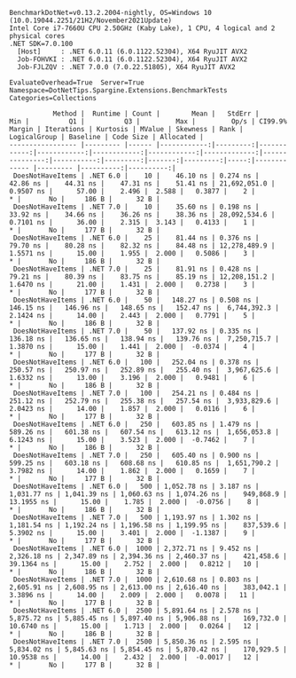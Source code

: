 
    BenchmarkDotNet=v0.13.2.2004-nightly, OS=Windows 10 (10.0.19044.2251/21H2/November2021Update)
    Intel Core i7-7660U CPU 2.50GHz (Kaby Lake), 1 CPU, 4 logical and 2 physical cores
    .NET SDK=7.0.100
      [Host]     : .NET 6.0.11 (6.0.1122.52304), X64 RyuJIT AVX2
      Job-FOHVKI : .NET 6.0.11 (6.0.1122.52304), X64 RyuJIT AVX2
      Job-FJLZQV : .NET 7.0.0 (7.0.22.51805), X64 RyuJIT AVX2

    EvaluateOverhead=True  Server=True  Namespace=DotNetTips.Spargine.Extensions.BenchmarkTests  
    Categories=Collections  

               Method |  Runtime | Count |        Mean |   StdErr |         Min |          Q1 |          Q3 |         Max |         Op/s | CI99.9% Margin | Iterations | Kurtosis | MValue | Skewness | Rank | LogicalGroup | Baseline | Code Size | Allocated |
    ----------------- |--------- |------ |------------:|---------:|------------:|------------:|------------:|------------:|-------------:|---------------:|-----------:|---------:|-------:|---------:|-----:|------------- |--------- |----------:|----------:|
     DoesNotHaveItems | .NET 6.0 |    10 |    46.10 ns | 0.274 ns |    42.86 ns |    44.31 ns |    47.31 ns |    51.41 ns | 21,692,051.0 |      0.9507 ns |      57.00 |    2.496 |  2.588 |   0.3877 |    2 |            * |       No |     186 B |      32 B |
     DoesNotHaveItems | .NET 7.0 |    10 |    35.60 ns | 0.198 ns |    33.92 ns |    34.66 ns |    36.26 ns |    38.36 ns | 28,092,534.6 |      0.7101 ns |      36.00 |    2.315 |  3.143 |   0.4133 |    1 |            * |       No |     177 B |      32 B |
     DoesNotHaveItems | .NET 6.0 |    25 |    81.44 ns | 0.376 ns |    79.70 ns |    80.28 ns |    82.32 ns |    84.48 ns | 12,278,489.9 |      1.5571 ns |      15.00 |    1.955 |  2.000 |   0.5086 |    3 |            * |       No |     186 B |      32 B |
     DoesNotHaveItems | .NET 7.0 |    25 |    81.91 ns | 0.428 ns |    79.21 ns |    80.39 ns |    83.75 ns |    85.19 ns | 12,208,151.2 |      1.6470 ns |      21.00 |    1.431 |  2.000 |   0.2738 |    3 |            * |       No |     177 B |      32 B |
     DoesNotHaveItems | .NET 6.0 |    50 |   148.27 ns | 0.508 ns |   146.15 ns |   146.96 ns |   148.65 ns |   152.47 ns |  6,744,392.3 |      2.1424 ns |      14.00 |    2.443 |  2.000 |   0.7791 |    5 |            * |       No |     186 B |      32 B |
     DoesNotHaveItems | .NET 7.0 |    50 |   137.92 ns | 0.335 ns |   136.18 ns |   136.65 ns |   138.94 ns |   139.76 ns |  7,250,715.7 |      1.3870 ns |      15.00 |    1.441 |  2.000 |  -0.0374 |    4 |            * |       No |     177 B |      32 B |
     DoesNotHaveItems | .NET 6.0 |   100 |   252.04 ns | 0.378 ns |   250.57 ns |   250.97 ns |   252.89 ns |   255.40 ns |  3,967,625.6 |      1.6332 ns |      13.00 |    3.196 |  2.000 |   0.9481 |    6 |            * |       No |     186 B |      32 B |
     DoesNotHaveItems | .NET 7.0 |   100 |   254.21 ns | 0.484 ns |   251.12 ns |   252.79 ns |   255.38 ns |   257.54 ns |  3,933,829.6 |      2.0423 ns |      14.00 |    1.857 |  2.000 |   0.0116 |    6 |            * |       No |     177 B |      32 B |
     DoesNotHaveItems | .NET 6.0 |   250 |   603.85 ns | 1.479 ns |   589.26 ns |   601.38 ns |   607.54 ns |   613.12 ns |  1,656,053.8 |      6.1243 ns |      15.00 |    3.523 |  2.000 |  -0.7462 |    7 |            * |       No |     186 B |      32 B |
     DoesNotHaveItems | .NET 7.0 |   250 |   605.40 ns | 0.900 ns |   599.25 ns |   603.18 ns |   608.68 ns |   610.85 ns |  1,651,790.2 |      3.7982 ns |      14.00 |    1.862 |  2.000 |   0.1659 |    7 |            * |       No |     177 B |      32 B |
     DoesNotHaveItems | .NET 6.0 |   500 | 1,052.78 ns | 3.187 ns | 1,031.77 ns | 1,041.39 ns | 1,060.63 ns | 1,074.26 ns |    949,868.9 |     13.1955 ns |      15.00 |    1.785 |  2.000 |  -0.0756 |    8 |            * |       No |     186 B |      32 B |
     DoesNotHaveItems | .NET 7.0 |   500 | 1,193.97 ns | 1.302 ns | 1,181.54 ns | 1,192.24 ns | 1,196.58 ns | 1,199.95 ns |    837,539.6 |      5.3902 ns |      15.00 |    3.401 |  2.000 |  -1.1387 |    9 |            * |       No |     177 B |      32 B |
     DoesNotHaveItems | .NET 6.0 |  1000 | 2,372.71 ns | 9.452 ns | 2,326.18 ns | 2,347.89 ns | 2,394.36 ns | 2,460.37 ns |    421,458.6 |     39.1364 ns |      15.00 |    2.752 |  2.000 |   0.8212 |   10 |            * |       No |     186 B |      32 B |
     DoesNotHaveItems | .NET 7.0 |  1000 | 2,610.68 ns | 0.803 ns | 2,605.91 ns | 2,608.95 ns | 2,613.00 ns | 2,616.40 ns |    383,042.1 |      3.3896 ns |      14.00 |    2.009 |  2.000 |   0.0078 |   11 |            * |       No |     177 B |      32 B |
     DoesNotHaveItems | .NET 6.0 |  2500 | 5,891.64 ns | 2.578 ns | 5,875.72 ns | 5,885.45 ns | 5,897.40 ns | 5,906.88 ns |    169,732.0 |     10.6740 ns |      15.00 |    1.713 |  2.000 |   0.0264 |   12 |            * |       No |     186 B |      32 B |
     DoesNotHaveItems | .NET 7.0 |  2500 | 5,850.36 ns | 2.595 ns | 5,834.02 ns | 5,845.63 ns | 5,854.45 ns | 5,870.42 ns |    170,929.5 |     10.9538 ns |      14.00 |    2.432 |  2.000 |  -0.0017 |   12 |            * |       No |     177 B |      32 B |
